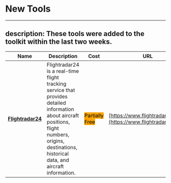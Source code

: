# New Tools
---
description: These tools were added to the toolkit within the last two weeks.
---


| Name | Description | Cost | URL |
| --- | --- | --- | --- |
| [**Flightradar24**](tools/flightradar24/README.md) | Flightradar24 is a real-time flight tracking service that provides detailed information about aircraft positions, flight numbers, origins, destinations, historical data, and aircraft information. | <mark style="background-color:orange;">Partially Free</mark> | [https://www.flightradar24.com](https://www.flightradar24.com) |